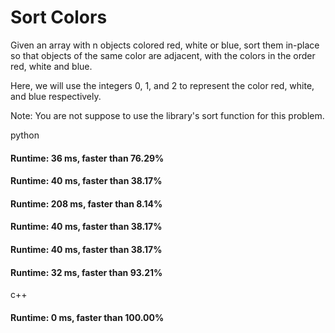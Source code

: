 # Sort Colors

Given an array with n objects colored red, white or blue, sort them in-place so that objects of the same color are adjacent, with the colors in the order red, white and blue.

Here, we will use the integers 0, 1, and 2 to represent the color red, white, and blue respectively.

Note: You are not suppose to use the library's sort function for this problem.


python

#### Runtime: 36 ms, faster than 76.29%
#### Runtime: 40 ms, faster than 38.17%
#### Runtime: 208 ms, faster than 8.14%
#### Runtime: 40 ms, faster than 38.17%
#### Runtime: 40 ms, faster than 38.17%
#### Runtime: 32 ms, faster than 93.21%

c++

#### Runtime: 0 ms, faster than 100.00%

